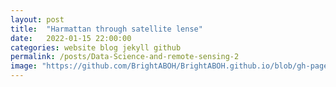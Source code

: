 ```yaml
---
layout: post
title:  "Harmattan through satellite lense"
date:   2022-01-15 22:00:00
categories: website blog jekyll github
permalink: /posts/Data-Science-and-remote-sensing-2
image: "https://github.com/BrightABOH/BrightABOH.github.io/blob/gh-pages/photos/aerosol1.png?raw=true"
---
```

